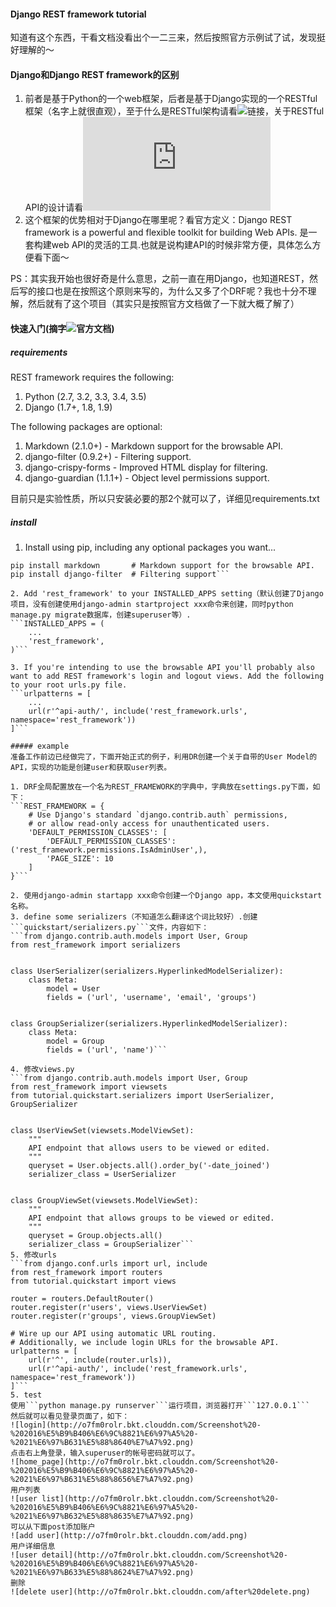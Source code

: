 #### Django REST framework tutorial
知道有这个东西，干看文档没看出个一二三来，然后按照官方示例试了试，发现挺好理解的～

#### Django和Django REST framework的区别
1. 前者是基于Python的一个web框架，后者是基于Django实现的一个RESTful框架（名字上就很直观），至于什么是RESTful架构请看![链接](http://www.ruanyifeng.com/blog/2011/09/restful)，关于RESTful API的设计请看![链接](http://www.ruanyifeng.com/blog/2014/05/restful_api.html)
2. 这个框架的优势相对于Django在哪里呢？看官方定义：Django REST framework is a powerful and flexible toolkit for building Web APIs. 是一套构建web API的灵活的工具.也就是说构建API的时候非常方便，具体怎么方便看下面～

PS：其实我开始也很好奇是什么意思，之前一直在用Django，也知道REST，然后写的接口也是在按照这个原则来写的，为什么又多了个DRF呢？我也十分不理解，然后就有了这个项目（其实只是按照官方文档做了一下就大概了解了）

#### 快速入门(摘字![官方文档](http://www.django-rest-framework.org/))

##### requirements
REST framework requires the following:
1. Python (2.7, 3.2, 3.3, 3.4, 3.5)
2. Django (1.7+, 1.8, 1.9)

The following packages are optional:
1. Markdown (2.1.0+) - Markdown support for the browsable API.
2. django-filter (0.9.2+) - Filtering support.
3. django-crispy-forms - Improved HTML display for filtering.
4. django-guardian (1.1.1+) - Object level permissions support.

目前只是实验性质，所以只安装必要的那2个就可以了，详细见requirements.txt

##### install
1. Install using pip, including any optional packages you want...
```pip install djangorestframework
pip install markdown       # Markdown support for the browsable API.
pip install django-filter  # Filtering support```

2. Add 'rest_framework' to your INSTALLED_APPS setting（默认创建了Django项目，没有创建使用django-admin startproject xxx命令来创建，同时python manage.py migrate数据库，创建superuser等）.
```INSTALLED_APPS = (
    ...
    'rest_framework',
)```

3. If you're intending to use the browsable API you'll probably also want to add REST framework's login and logout views. Add the following to your root urls.py file.
```urlpatterns = [
    ...
    url(r'^api-auth/', include('rest_framework.urls', namespace='rest_framework'))
]```

##### example
准备工作前边已经做完了，下面开始正式的例子，利用DR创建一个关于自带的User Model的API，实现的功能是创建user和获取user列表。

1. DRF全局配置放在一个名为REST_FRAMEWORK的字典中，字典放在settings.py下面，如下：
```REST_FRAMEWORK = {
    # Use Django's standard `django.contrib.auth` permissions,
    # or allow read-only access for unauthenticated users.
    'DEFAULT_PERMISSION_CLASSES': [
        'DEFAULT_PERMISSION_CLASSES': ('rest_framework.permissions.IsAdminUser',),
        'PAGE_SIZE': 10
    ]
}```

2. 使用django-admin startapp xxx命令创建一个Django app，本文使用quickstart名称。
3. define some serializers（不知道怎么翻译这个词比较好）.创建```quickstart/serializers.py```文件，内容如下：
```from django.contrib.auth.models import User, Group
from rest_framework import serializers


class UserSerializer(serializers.HyperlinkedModelSerializer):
    class Meta:
        model = User
        fields = ('url', 'username', 'email', 'groups')


class GroupSerializer(serializers.HyperlinkedModelSerializer):
    class Meta:
        model = Group
        fields = ('url', 'name')```
        
4. 修改views.py
```from django.contrib.auth.models import User, Group
from rest_framework import viewsets
from tutorial.quickstart.serializers import UserSerializer, GroupSerializer


class UserViewSet(viewsets.ModelViewSet):
    """
    API endpoint that allows users to be viewed or edited.
    """
    queryset = User.objects.all().order_by('-date_joined')
    serializer_class = UserSerializer


class GroupViewSet(viewsets.ModelViewSet):
    """
    API endpoint that allows groups to be viewed or edited.
    """
    queryset = Group.objects.all()
    serializer_class = GroupSerializer```
5. 修改urls
```from django.conf.urls import url, include
from rest_framework import routers
from tutorial.quickstart import views

router = routers.DefaultRouter()
router.register(r'users', views.UserViewSet)
router.register(r'groups', views.GroupViewSet)

# Wire up our API using automatic URL routing.
# Additionally, we include login URLs for the browsable API.
urlpatterns = [
    url(r'^', include(router.urls)),
    url(r'^api-auth/', include('rest_framework.urls', namespace='rest_framework'))
]```
5. test
使用```python manage.py runserver```运行项目，浏览器打开```127.0.0.1```
然后就可以看见登录页面了，如下：
![login](http://o7fm0rolr.bkt.clouddn.com/Screenshot%20-%202016%E5%B9%B406%E6%9C%8821%E6%97%A5%20-%2021%E6%97%B631%E5%88%8640%E7%A7%92.png)
点击右上角登录，输入superuser的帐号密码就可以了。
![home_page](http://o7fm0rolr.bkt.clouddn.com/Screenshot%20-%202016%E5%B9%B406%E6%9C%8821%E6%97%A5%20-%2021%E6%97%B631%E5%88%8656%E7%A7%92.png)
用户列表
![user list](http://o7fm0rolr.bkt.clouddn.com/Screenshot%20-%202016%E5%B9%B406%E6%9C%8821%E6%97%A5%20-%2021%E6%97%B632%E5%88%8635%E7%A7%92.png)
可以从下面post添加账户
![add user](http://o7fm0rolr.bkt.clouddn.com/add.png)
用户详细信息
![user detail](http://o7fm0rolr.bkt.clouddn.com/Screenshot%20-%202016%E5%B9%B406%E6%9C%8821%E6%97%A5%20-%2021%E6%97%B633%E5%88%8624%E7%A7%92.png)
删除
![delete user](http://o7fm0rolr.bkt.clouddn.com/after%20delete.png)

